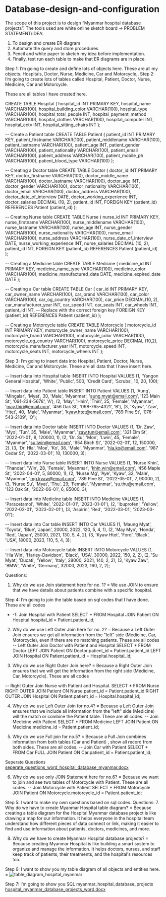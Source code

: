 # Database-design-and-configuration

The scope of this project is to design “Myanmar hospital database projects”.
The tools used are white online sketch board =>
PROBLEM STATEMENT/IDEA:
1.	To design and create ER diagram
2.	Automate the query and store procedures.
3.	Pencil and white paper to sketch my idea before implementation.
4.	Finally, test run each table to make that ER diagrams are in place.

Step 1: I’m going to create and define lots of objects here. 
These are all my objects. Hospitals, Doctor, Nurse, Medicine, Car and Motorcycle,. 
Step 2: I’m going to create lots of tables called Hospital, Patient, Doctor, Nurse, Medicine, Car and Motorcycle.

These are all tables I have created here.

CREATE TABLE Hospital (
    hospital_id INT PRIMARY KEY,
    hospital_name VARCHAR(100),
    hospital_building_color VARCHAR(100),
    hospital_type VARCHAR(100),
    hospital_total_people INT,
    hospital_payment_method VARCHAR(100),
    hospital_clothes VARCHAR(100),
    hospital_computer INT,
    hospital_cctv INT,
    hospital_sitting_chairs INT
);

-- Create a Patient table
CREATE TABLE Patient (
    patient_id INT PRIMARY KEY,
    patient_firstname VARCHAR(100),
    patient_middlename VARCHAR(100),
    patient_lastname VARCHAR(100),
    patient_age INT,
    patient_gender VARCHAR(100),
    patient_nationality VARCHAR(100),
    patient_email VARCHAR(100),
    patient_address VARCHAR(100),
    patient_mobile_ph VARCHAR(100),
    patient_blood_type VARCHAR(100)
);

-- Creating a Doctor table
CREATE TABLE Doctor (
    doctor_id INT PRIMARY KEY,
    doctor_firstname VARCHAR(100),
    doctor_middle_name VARCHAR(100),
    doctor_lastname VARCHAR(100),
    doctor_age INT,
    doctor_gender VARCHAR(100),
    doctor_nationality VARCHAR(100),
    doctor_email VARCHAR(100),
    doctor_address VARCHAR(100),
    doctor_date_of_interview DATE,
    doctor_working_experience INT,
    doctor_salaries DECIMAL (10, 2),
    patient_id INT,
    FOREIGN KEY (patient_id) REFERENCES Patient (patient_id)
);

-- Creating Nurse table
CREATE TABLE Nurse (
    nurse_id INT PRIMARY KEY,
    nurse_firstname VARCHAR(100),
    nurse_middlename VARCHAR(100),
    nurse_lastname VARCHAR(100),
    nurse_age INT,
    nurse_gender VARCHAR(100),
    nurse_nationality VARCHAR(100),
    nurse_email VARCHAR(100),
    nurse_address VARCHAR(100),
    nurse_date_of_interview DATE,
    nurse_working_experience INT,
    nurse_salaries DECIMAL (10, 2),
    patient_id INT,
    FOREIGN KEY (patient_id) REFERENCES Patient (patient_id)
);

-- Creating a Medicine table
CREATE TABLE Medicine (
    medicine_id INT PRIMARY KEY,
    medicine_name_type VARCHAR(100),
    medicine_color VARCHAR(100),
    medicine_manufactured_date DATE,
    medicine_expired_date DATE
);

-- Creating a Car table
CREATE TABLE Car (
    car_id INT PRIMARY KEY,
    car_owner_name VARCHAR(100),
    car_brand VARCHAR(100),
    car_color VARCHAR(100),
    car_og_country VARCHAR(100),
    car_price DECIMAL(10, 2),
    car_manufacturer_year INT,
    car_speed INT,
    car_seats INT,
    car_wheels INT,
    patient_id INT, -- Replace with the correct foreign key
    FOREIGN KEY (patient_id) REFERENCES Patient (patient_id)
);

-- Creating a Motorcycle table
CREATE TABLE Motorcycle (
    motorcycle_id INT PRIMARY KEY,
    motorcycle_owner_name VARCHAR(100),
    motorcycle_brand VARCHAR(100),
    motorcycle_color VARCHAR(100),
    motorcycle_og_country VARCHAR(100),
    motorcycle_price DECIMAL (10,2),
    motorcycle_manufacturer_year INT,
    motorcycle_speed INT,
    motorcycle_seats INT,
    motorcycle_wheels INT
);

Step 3: I’m going to insert data into Hospital, Patient, Doctor, Nurse, Medicine, Car and Motorcycle.
These are all data that I have insert here.

-- Insert data into Hospital table
INSERT INTO Hospital VALUES
(1, 'Yangon General Hospital', 'White', 'Public', 500, 'Credit Card', 'Scrubs', 10, 20, 100);

-- Insert data into Patient table
INSERT INTO Patient VALUES
(1, 'Aung', 'Mingalar', 'Myat', 30, 'Male', 'Myanmar', 'aung.myat@email.com', '123 Main St', '091-234-5678', 'A'),
(2, 'May', 'Hnin', 'Thiri', 25, 'Female', 'Myanmar', 'may.thiri@email.com', '456 Oak St', '098-765-4321', 'B'),
(3, 'Kyaw', 'Zaw', 'Htet', 40, 'Male', 'Myanmar', 'kyaw.htet@email.com', '789 Pine St', '076-543-2109', 'O');

-- Insert data into Doctor table
INSERT INTO Doctor VALUES
(1, 'Dr. Zaw', 'Myo', 'Tun', 35, 'Male', 'Myanmar', 'zaw.tun@email.com', '321 Elm St', '2022-01-01', 8, 120000, 1),
(2, 'Dr. Su', 'Mon', 'Lwin', 45, 'Female', 'Myanmar', 'su.lwin@email.com', '654 Birch St', '2022-02-01', 12, 150000, 2),
(3, 'Dr. Hla', 'Moe', 'Ko', 38, 'Male', 'Myanmar', 'hla.ko@email.com', '987 Cedar St', '2022-03-01', 10, 130000, 3);

-- Insert data into Nurse table
INSERT INTO Nurse VALUES
(1, 'Nurse Khin', 'Thandar', 'Win', 28, 'Female', 'Myanmar', 'khin.win@email.com', '456 Maple St', '2022-04-01', 5, 80000, 1),
(2, 'Nurse Mg', 'Aye', 'Kyaw', 32, 'Male', 'Myanmar', 'mg.kyaw@email.com', '789 Pine St', '2022-05-01', 7, 90000, 2),
(3, 'Nurse Su', 'Myat', 'Thu', 29, 'Female', 'Myanmar', 'su.thu@email.com', '123 Oak St', '2022-06-01', 6, 85000, 3);

-- Insert data into Medicine table
INSERT INTO Medicine VALUES
(1, 'Paracetamol', 'White', '2022-01-01', '2023-01-01'),
(2, 'Ibuprofen', 'Yellow', '2022-02-01', '2023-02-01'),
(3, 'Aspirin', 'Red', '2022-03-01', '2023-03-01');

-- Insert data into Car table
INSERT INTO Car VALUES
(1, 'Maung Myat', 'Toyota', 'Blue', 'Japan', 20000, 2022, 120, 5, 4, 1),
(2, 'May Myo', 'Honda', 'Red', 'Japan', 25000, 2021, 130, 5, 4, 2),
(3, 'Kyaw Htet', 'Ford', 'Black', 'USA', 18000, 2023, 110, 5, 4, 3);

-- Insert data into Motorcycle table
INSERT INTO Motorcycle VALUES
(1, 'Hla Win', 'Harley-Davidson', 'Black', 'USA', 30000, 2022, 150, 2, 2),
(2, 'Su Myat', 'Ducati', 'Yellow', 'Italy', 28000, 2021, 140, 2, 2),
(3, 'Kyaw Zaw', 'BMW', 'White', 'Germany', 32000, 2023, 160, 2, 2);


Questions:
1.	Why do we use Join statement here for no. 1? 
= We use JOIN to ensure that we have details about patients combine with a specific hospital.

Step 4: I’m going to join the table based on sql codes that I have done.
These are all codes

-	-1. Join Hospital with Patient
SELECT *
FROM Hospital
 JOIN Patient ON Hospital.hospital_id = Patient.patient_id;









2.	Why do we use Left Outer Join here for no. 2? 
= Because a Left Outer Join ensures we get all information from the "left" side (Medicine, Car, Motorcycle), even if there are no matching patients. 
These are all codes
-- Left Outer Join Doctor with Patient and Hospital
SELECT *
FROM Doctor
LEFT JOIN Patient ON Doctor.patient_id = Patient.patient_id
LEFT JOIN Hospital ON Patient.patient_id = Hospital.hospital_id;




3.	Why do we use Right Outer Join here? 
= Because a Right Outer Join ensures that we will get the information from the right side (Medicine, Car, Motorcycle).
These are all codes

-- Right Outer Join Nurse with Patient and Hospital.
SELECT *
FROM Nurse
RIGHT OUTER JOIN Patient ON Nurse.patient_id = Patient.patient_id
RIGHT OUTER JOIN Hospital ON Patient.patient_id = Hospital.hospital_id;




4.	Why do we use Left Outer Join for no.4? 
= Because a Left Outer Join ensures that we include all information from the "left" side (Medicine) will the match or combine the Patient table.
These are all codes.
-- Join Medicine with Patient
SELECT *
FROM Medicine
LEFT JOIN Patient ON Medicine.medicine_id = Patient.patient_id;


5.	Why do we use Full join for no.5? 
= Because a Full Join combines information from both tables (Car and Patient) , show all record from both sides.
These are all codes.
-- Join Car with Patient
SELECT *
FROM Car
FULL JOIN Patient ON Car.patient_id = Patient.patient_id;


Seperate Questions 
[seperate_questions_word_hospital_database_myanmar.docx](https://github.com/AuntBawHein/Database-design-and-configuration/files/13692063/seperate_questions_word_hospital_database_myanmar.docx)





6.	Why do we use only JOIN Statement here for no.6? 
= Because we want to join and see two tables of Motorcycle with Patient. 
These are all codes.
-- Join Motorcycle with Patient
SELECT *
FROM Motorcycle
JOIN Patient ON Motorcycle.motorcycle_id = Patient.patient_id;

Step 5: I want to make my own questions based on sql codes.
Questions: 
7.	Why do we have to create Myanmar Hospital table diagram? 
= Because creating a table diagram for the Hospital Myanmar database project is like drawing a map for our information. It helps everyone in the hospital team understand how different pieces of data connect or link, making it easier to find and use information about patients, doctors, medicines, and more.

8.	Why do we have to create Myanmar Hospital database projects? 
= Because creating Myanmar Hospital is like building a smart system to organize and manage the information. It helps doctors, nurses, and staff keep track of patients, their treatments, and the hospital's resources too.


Step 6: I want to show you my  table diagram of all objects and entities here.
= ![table_diagram_hospital_myanmar](https://github.com/AuntBawHein/Mini-IT-Firm-Database-Design/assets/150255399/5b1412e6-2118-4e17-a779-21adf8a33a05)


Step 7: I’m going to show you SQL myanmar_hospital_database_projects
[hospital_myanmar_database_projects_word.docx](https://github.com/AuntBawHein/Database-design-and-configuration/files/13692067/hospital_myanmar_database_projects_word.docx)
